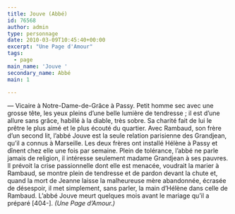 ```yaml
---
title: Jouve (Abbé)
id: 76568
author: admin
type: personnage
date: 2010-03-09T10:45:40+00:00
excerpt: "Une Page d'Amour"
tags:
  - page
main_name: 'Jouve '
secondary_name: Abbé
main: 1

---
```

— Vicaire à Notre-Dame-de-Grâce à Passy. Petit homme sec avec une grosse tête, les yeux pleins d&rsquo;une belle lumière de tendresse ; il est d&rsquo;une allure sans grâce, habillé à la diable, très sobre. Sa charité fait de lui le prêtre le plus aimé et le plus écouté du quartier. Avec Rambaud, son frère d&rsquo;un second lit, l&rsquo;abbé Jouve est la seule relation parisienne des Grandjean, qu&rsquo;il a connus à Marseille. Les deux frères ont installé Hélène à Passy et dînent chez elle une fois par semaine. Plein de tolérance, l&rsquo;abbé ne parle jamais de religion, il intéresse seulement madame Grandjean à ses pauvres. Il prévoit la crise passionnelle dont elle est menacée, voudrait la marier à Rambaud, se montre plein de tendresse et de pardon devant la chute et, quand la mort de Jeanne laisse la malheureuse mère abandonnée, écrasée de désespoir, il met simplement, sans parler, la main d&rsquo;Hélène dans celle de Rambaud. L&rsquo;abbé Jouve meurt quelques mois avant le mariage qu&rsquo;il a préparé [404-]. _(Une Page d&rsquo;Amour.)_